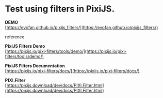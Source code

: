 # Test using filters in PixiJS.  

**DEMO**  
[https://evofan.github.io/pixijs_filters/](https://evofan.github.io/pixijs_filters/)

reference  

**PixiJS Filters Demo**  
[https://pixijs.io/pixi-filters/tools/demo/](https://pixijs.io/pixi-filters/tools/demo/)  

**PixiJS Filters Documentation**  
[https://pixijs.io/pixi-filters/docs/](https://pixijs.io/pixi-filters/docs/)  

**PIXI.Filter**  
[https://pixijs.download/dev/docs/PIXI.Filter.html](https://pixijs.download/dev/docs/PIXI.Filter.html)  
